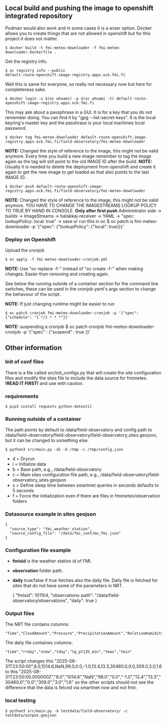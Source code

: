 ## Local build and pushing the image to openshift integrated repository

Podman would also work and in some cases it is a wiser option. 
Docker allows you to create things that are not allowed in openshift but for this project it does not matter.

    $ docker build -t fmi-meteo-downloader -f fmi-meteo-downloader.Dockerfile . 

Get the registry info.

    $ oc registry info --public
    default-route-openshift-image-registry.apps.ock.fmi.fi

Well this is same for everyone, so really not necessary now but here for completeness sake.


    $ docker login -u $(oc whoami) -p $(oc whoami -t) default-route-openshift-image-registry.apps.ock.fmi.fi

This may ask about a passphrase in a GUI. It is for a key that you do not remember doing. 
You can find it by "gpg --list-secret-keys". 
It is the local keyring's master key and the passhrase is your local machines local password.

    $ docker tag fmi-meteo-downloader default-route-openshift-image-registry.apps.ock.fmi.fi/field-observatory/fmi-meteo-downloader

**NOTE:** Changed the style of reference to the image, this might not be valid anymore. Every time you build a new image remember to tag the image again as the tag will still point to the old IMAGE ID after the build.
**NOTE:** Usually it is needed to delete the deployment from openshift and create it again to get the new image to get loaded as that also points to the last IMAGE ID.

    $ docker push default-route-openshift-image-registry.apps.ock.fmi.fi/field-observatory/fmi-meteo-downloader

**NOTE:** Changed the style of reference to the image, this might not be valid anymore. YOU HAVE TO CHANGE THE IMAGESTREAMS LOOKUP POLICY TO TRUE BY HAND IN CONSOLE. **Only after first push**
Administrator side -> builds -> ImageStreams -> hatakkaj-receiver -> YAML -> "spec: lookupPolicy: local: true" -> save
or run this in oc
    $ oc patch is fmi-meteo-downloader -p '{"spec": {"lookupPolicy": {"local": true}}}'

### Deploy on Openshift

Upload the cronjob

    $ oc apply -f fmi-meteo-downloader-cronjob.yml

**NOTE:** Use "oc replace -f-" instead of "oc create -f-" when making changes. Easier than removing and creating again.

See below the running outside of a container section for the command line switches, these can be used in the cronjob yaml's 
args section to change the behaviour of the script. 

**NOTE:** If just changing runtime might be easier to run 

    $ oc patch cronjob fmi-meteo-downloader-cronjob -p '{"spec": {"schedule": "1 */1 * * *"}}'

**NOTE:** suspending a cronjob
    $ oc patch cronjob fmi-meteo-downloader-cronjob -p '{"spec" : {"suspend" : true }}'

## Other information

### Init of conf files

There is a file called src/init_configs.py that will create the site configuration files and modify the sites file to
include the data source for fmimeteo. **!READ IT FIRST!** and use with caution.

### requirements

    $ pip3 install requests python-dateutil

### Running outside of a container

The path points by default to /data/field-observatory and config path to 
/data/field-observatory/field-observatory/field-observatory_sites.geojson, but it can be changed to something else.

    $ python3 src/main.py -di -b /tmp -c /tmp/config.json

- d = Dryrun
- i = Initialize data
- b = Base path, e.g., /data/field-observatory
- c = Main sites configuration file path, e.g., /data/field-observatory/field-observatory_sites.geojson
- s = Define sleep time between smartmet queries in seconds defaults to 5 seconds
- f = Force the initialization even if there are files in fmimeteo/observation folders

### Datasource example in sites geojson

    {
      "source_type": "fmi_weather_station",
      "source_config_file": "/data/fmi_conf/mu_fmi.json"
    }

### Configuration file example

- **fmisid** is the weather station id of FMI.
- **observation** folder path.
- **daily** true/false if true fetches also the daily file. Daily file is fetched for sites that do not have some of the parameters in NRT.

    {
      "fmisid": 101104,
      "observations-path": "/data/field-observatory/observations",
      "daily": true
    }

### Output files

The NRT file contains columns:

    "Time","CloudAmount","Pressure","PrecipitationAmount","RelativeHumidity","PrecipitationIntensity","SnowDepth","AirTemperature","DewPointTemperature","Visibility","CurrentWeather","WindDirection","WindGust","WindSpeed"

The daily file containes columns: 

    "time","rrday","snow","tday","tg_pt12h_min","tmax","tmin"

The script changes this
    "2025-08-31T23:50:00",8.0,1014.6,NaN,99.0,0.0,-1.0,13.4,13.3,30460.0,0.0,309.0,3.0,1.6
to this
    "2025-08-31T23:50:00.000000Z","8.0","1014.6","NaN","99.0","0.0","-1.0","13.4","13.3","30460.0","0.0","309.0","3.0","1.6"
so the other scripts should not see the difference that the data is fetced via smartmet now and not fmir.

### local testing

    $ python3 src/main.py -b testdata/field-observatory/ -c testdata/output.geojson

